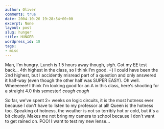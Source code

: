 ```yaml
---
author: Oliver
comments: true
date: 2004-10-20 19:28:54+00:00
excerpt: None
layout: post
slug: hunger
title: HUNGER
wordpress_id: 18
tags:
- misc
---
```


Man, I'm hungry.  Lunch is 1.5 hours away though, *sigh*. Got my EE test back... 4th highest in the class, so I think I'm good. =)  I could have been the 2nd highest, but I accidently misread part of a question and only answered it half-way (even though the other half was SUPER EASY).  Oh well. Wheeeeee!  I think I'm looking good for an A in this class, here's shooting for a straight 4.0 this semester! *cough cough*

So far, we've spent 2+ weeks on logic circuits, it is the most hotness ever because I don't have to listen to my professor at all!  Queen is the hotness too.  Speaking of hotness, the weather is not so terribly hot or cold, but it's a bit cloudy.  Makes me not bring my camera to school because I don't want to get rained on. POO!  I want to test my new lense...